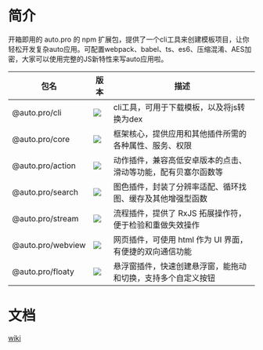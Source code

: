 # 简介

开箱即用的 auto.pro 的 npm 扩展包，提供了一个cli工具来创建模板项目，让你轻松开发复杂auto应用。可配置webpack、babel、ts、es6、压缩混淆、AES加密，大家可以使用完整的JS新特性来写auto应用啦。

| 包名              | 版本                                                    | 描述                                                            |
| ----------------- | ------------------------------------------------------- | ---------------------------------------------------------------|
| @auto.pro/cli     | ![](https://img.shields.io/npm/v/@auto.pro/cli.svg)     | cli工具，可用于下载模板，以及将js转换为dex |
| @auto.pro/core    | ![](https://img.shields.io/npm/v/@auto.pro/core.svg)    | 框架核心，提供应用和其他插件所需的各种属性、服务、权限              |
| @auto.pro/action  | ![](https://img.shields.io/npm/v/@auto.pro/action.svg)  | 动作插件，兼容高低安卓版本的点击、滑动等功能，配有贝塞尔函数等  |
| @auto.pro/search  | ![](https://img.shields.io/npm/v/@auto.pro/search.svg)  | 图色插件，封装了分辨率适配、循环找图、缓存及其他增强型函数      |
| @auto.pro/stream  | ![](https://img.shields.io/npm/v/@auto.pro/stream.svg)  | 流程插件，提供了 RxJS 拓展操作符，便于检验和重做失效操作        |
| @auto.pro/webview | ![](https://img.shields.io/npm/v/@auto.pro/webview.svg) | 网页插件，可使用 html 作为 UI 界面，有便捷的双向通信功能        |
| @auto.pro/floaty  | ![](https://img.shields.io/npm/v/@auto.pro/floaty.svg)  | 悬浮窗插件，快速创建悬浮窗，能拖动和切换，支持多个自定义按钮     |

# 文档
[wiki](https://github.com/molysama/auto.pro/wiki)
